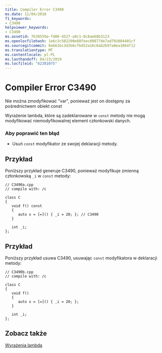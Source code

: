 ```yaml
---
title: Compiler Error C3490
ms.date: 11/04/2016
f1_keywords:
- C3490
helpviewer_keywords:
- C3490
ms.assetid: 7638559a-fd06-4527-a9c1-0c8ae68b3123
ms.openlocfilehash: 1e6c3c502290e88feec89877de7ad791084401cf
ms.sourcegitcommit: 0ab61bc3d2b6cfbd52a16c6ab2b97a8ea1864f12
ms.translationtype: MT
ms.contentlocale: pl-PL
ms.lasthandoff: 04/23/2019
ms.locfileid: "62381075"
---
```

# <a name="compiler-error-c3490"></a>Compiler Error C3490

Nie można zmodyfikować "var", ponieważ jest on dostępny za pośrednictwem obiekt const

Wyrażenie lambda, które są zadeklarowane w `const` metody nie mogą modyfikować niemodyfikowalnej element członkowski danych.

### <a name="to-correct-this-error"></a>Aby poprawić ten błąd

- Usuń `const` modyfikator ze swojej deklaracji metody.

## <a name="example"></a>Przykład

Poniższy przykład generuje C3490, ponieważ modyfikuje zmienną członkowską `_i` w `const` metody:

```
// C3490a.cpp
// compile with: /c

class C
{
   void f() const
   {
      auto x = [=]() { _i = 20; }; // C3490
   }

   int _i;
};
```

## <a name="example"></a>Przykład

Poniższy przykład usuwa C3490, usuwając `const` modyfikatora w deklaracji metody:

```
// C3490b.cpp
// compile with: /c

class C
{
   void f()
   {
      auto x = [=]() { _i = 20; };
   }

   int _i;
};
```

## <a name="see-also"></a>Zobacz także

[Wyrażenia lambda](../../cpp/lambda-expressions-in-cpp.md)